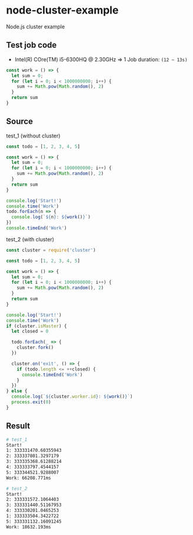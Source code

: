 # node-cluster-example

Node.js cluster example

## Test job code

- Intel(R) COre(TM) i5-6300HQ @ 2.30GHz => 1 Job duration: `(12 ~ 13s)`

```javascript
const work = () => {
  let sum = 0;
  for (let i = 0; i < 1000000000; i++) {
    sum += Math.pow(Math.random(), 2)
  }
  return sum
}
```

## Source

test_1 (without cluster)

```javascript
const todo = [1, 2, 3, 4, 5]

const work = () => {
  let sum = 0;
  for (let i = 0; i < 1000000000; i++) {
    sum += Math.pow(Math.random(), 2)
  }
  return sum
}

console.log('Start!')
console.time('Work')
todo.forEach(n => {
  console.log(`${n}: ${work()}`)
})
console.timeEnd('Work')
```

test_2 (with cluster)

```javascript
const cluster = require('cluster')

const todo = [1, 2, 3, 4, 5]

const work = () => {
  let sum = 0;
  for (let i = 0; i < 1000000000; i++) {
    sum += Math.pow(Math.random(), 2)
  }
  return sum
}

console.log('Start!')
console.time('Work')
if (cluster.isMaster) {
  let closed = 0

  todo.forEach(_ => {
    cluster.fork()
  })

  cluster.on('exit', () => {
    if (todo.length <= ++closed) {
      console.timeEnd('Work')
    }
  })
} else {
  console.log(`${cluster.worker.id}: ${work()}`)
  process.exit(0)
}
```

## Result

```bash
# test_1
Start!
1: 333331470.60355943
2: 333337801.3297179
3: 333335368.61288214
4: 333333797.4544157
5: 333344521.9288007
Work: 66208.771ms

# test_2
Start!
2: 333331572.1064403
3: 333331440.51167953
4: 333330201.0465253
1: 333333504.3422722
5: 333331132.16091245
Work: 18632.193ms
```
